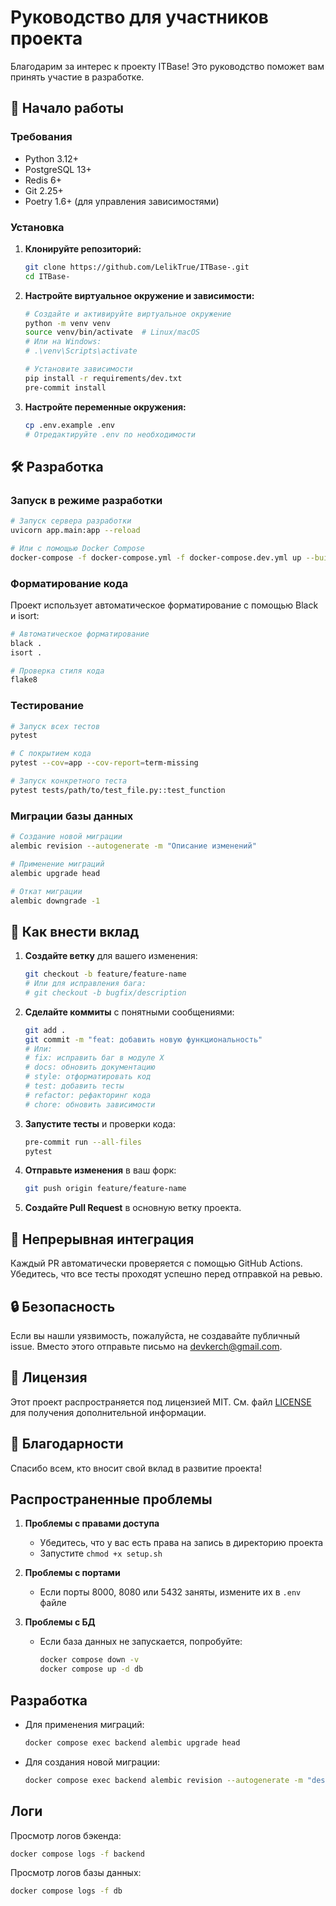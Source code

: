 # Руководство для участников проекта

Благодарим за интерес к проекту ITBase! Это руководство поможет вам принять участие в разработке.

## 🚀 Начало работы

### Требования

- Python 3.12+
- PostgreSQL 13+
- Redis 6+
- Git 2.25+
- Poetry 1.6+ (для управления зависимостями)

### Установка

1. **Клонируйте репозиторий:**
   ```bash
   git clone https://github.com/LelikTrue/ITBase-.git
   cd ITBase-
   ```

2. **Настройте виртуальное окружение и зависимости:**
   ```bash
   # Создайте и активируйте виртуальное окружение
   python -m venv venv
   source venv/bin/activate  # Linux/macOS
   # Или на Windows:
   # .\venv\Scripts\activate

   # Установите зависимости
   pip install -r requirements/dev.txt
   pre-commit install
   ```

3. **Настройте переменные окружения:**
   ```bash
   cp .env.example .env
   # Отредактируйте .env по необходимости
   ```

## 🛠️ Разработка

### Запуск в режиме разработки

```bash
# Запуск сервера разработки
uvicorn app.main:app --reload

# Или с помощью Docker Compose
docker-compose -f docker-compose.yml -f docker-compose.dev.yml up --build
```

### Форматирование кода

Проект использует автоматическое форматирование с помощью Black и isort:

```bash
# Автоматическое форматирование
black .
isort .

# Проверка стиля кода
flake8
```

### Тестирование

```bash
# Запуск всех тестов
pytest

# С покрытием кода
pytest --cov=app --cov-report=term-missing

# Запуск конкретного теста
pytest tests/path/to/test_file.py::test_function
```

### Миграции базы данных

```bash
# Создание новой миграции
alembic revision --autogenerate -m "Описание изменений"

# Применение миграций
alembic upgrade head

# Откат миграции
alembic downgrade -1
```

## 🤝 Как внести вклад

1. **Создайте ветку** для вашего изменения:
   ```bash
   git checkout -b feature/feature-name
   # Или для исправления бага:
   # git checkout -b bugfix/description
   ```

2. **Сделайте коммиты** с понятными сообщениями:
   ```bash
   git add .
   git commit -m "feat: добавить новую функциональность"
   # Или:
   # fix: исправить баг в модуле X
   # docs: обновить документацию
   # style: отформатировать код
   # test: добавить тесты
   # refactor: рефакторинг кода
   # chore: обновить зависимости
   ```

3. **Запустите тесты** и проверки кода:
   ```bash
   pre-commit run --all-files
   pytest
   ```

4. **Отправьте изменения** в ваш форк:
   ```bash
   git push origin feature/feature-name
   ```

5. **Создайте Pull Request** в основную ветку проекта.

## 🧪 Непрерывная интеграция

Каждый PR автоматически проверяется с помощью GitHub Actions. Убедитесь, что все тесты проходят успешно перед отправкой на ревью.

## 🔒 Безопасность

Если вы нашли уязвимость, пожалуйста, не создавайте публичный issue. Вместо этого отправьте письмо на devkerch@gmail.com.

## 📝 Лицензия

Этот проект распространяется под лицензией MIT. См. файл [LICENSE](LICENSE) для получения дополнительной информации.

## 🙏 Благодарности

Спасибо всем, кто вносит свой вклад в развитие проекта!
## Распространенные проблемы

1. **Проблемы с правами доступа**
   - Убедитесь, что у вас есть права на запись в директорию проекта
   - Запустите `chmod +x setup.sh`

2. **Проблемы с портами**
   - Если порты 8000, 8080 или 5432 заняты, измените их в `.env` файле

3. **Проблемы с БД**
   - Если база данных не запускается, попробуйте:
     ```bash
     docker compose down -v
     docker compose up -d db
     ```

## Разработка

- Для применения миграций:
  ```bash
  docker compose exec backend alembic upgrade head
  ```

- Для создания новой миграции:
  ```bash
  docker compose exec backend alembic revision --autogenerate -m "description"
  ```

## Логи

Просмотр логов бэкенда:
```bash
docker compose logs -f backend
```

Просмотр логов базы данных:
```bash
docker compose logs -f db
```
